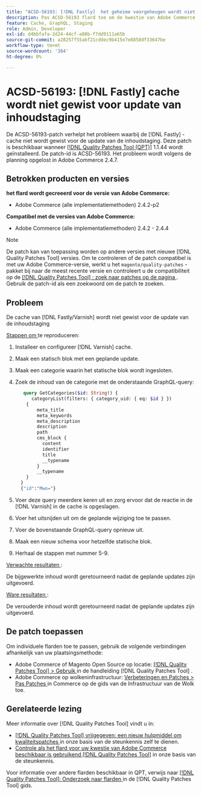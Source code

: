 ```yaml
---
title: "ACSD-56193: [!DNL Fastly]  het geheime voorgeheugen wordt niet ontruimd voor inhoud die update opvoeren"
description: Pas ACSD-56193 flard toe om de kwestie van Adobe Commerce te bevestigen waar het  [!DNL Fastly]  geheime voorgeheugen niet voor inhoud het opvoeren update wordt ontruimd.
feature: Cache, GraphQL, Staging
role: Admin, Developer
exl-id: d4bbfafa-2d24-44cf-a08b-f7dd9111a65b
source-git-commit: a28257f55abf21cddec9b415e7e8858df33647be
workflow-type: tm+mt
source-wordcount: '384'
ht-degree: 0%

---
```


# ACSD-56193: [!DNL Fastly] cache wordt niet gewist voor update van inhoudstaging

De ACSD-56193-patch verhelpt het probleem waarbij de [!DNL Fastly] -cache niet wordt gewist voor de update van de inhoudstaging. Deze patch is beschikbaar wanneer [[!DNL Quality Patches Tool (QPT)]](/help/announcements/adobe-commerce-announcements/magento-quality-patches-released-new-tool-to-self-serve-quality-patches.md) 1.1.44 wordt geïnstalleerd. De patch-id is ACSD-56193. Het probleem wordt volgens de planning opgelost in Adobe Commerce 2.4.7.

## Betrokken producten en versies

**het flard wordt gecreeerd voor de versie van Adobe Commerce:**

* Adobe Commerce (alle implementatiemethoden) 2.4.2-p2

**Compatibel met de versies van Adobe Commerce:**

* Adobe Commerce (alle implementatiemethoden) 2.4.2 - 2.4.4

>[!NOTE]
>
>De patch kan van toepassing worden op andere versies met nieuwe [!DNL Quality Patches Tool] versies. Om te controleren of de patch compatibel is met uw Adobe Commerce-versie, werkt u het `magento/quality-patches` -pakket bij naar de meest recente versie en controleert u de compatibiliteit op de [[!DNL Quality Patches Tool] : zoek naar patches op de pagina ](https://experienceleague.adobe.com/tools/commerce-quality-patches/index.html) . Gebruik de patch-id als een zoekwoord om de patch te zoeken.

## Probleem

De cache van [!DNL Fastly/Varnish] wordt niet gewist voor de update van de inhoudstaging

<u> Stappen om </u> te reproduceren:

1. Installeer en configureer [!DNL Varnish] cache.
1. Maak een statisch blok met een geplande update.
1. Maak een categorie waarin het statische blok wordt ingesloten.
1. Zoek de inhoud van de categorie met de onderstaande GraphQL-query:

   ```GraphQL
      query GetCategories($id: String!) {
         categoryList(filters: { category_uid: { eq: $id } }) 
       {
           meta_title
           meta_keywords
           meta_description
           description
           path
           cms_block {
             content
             identifier
             title
             __typename
           }
           __typename
       }
     }
     {"id":"Mwo="}
   ```

1. Voer deze query meerdere keren uit en zorg ervoor dat de reactie in de [!DNL Varnish] in de cache is opgeslagen.
1. Voer het uitsnijden uit om de geplande wijziging toe te passen.
1. Voer de bovenstaande GraphQL-query opnieuw uit.
1. Maak een nieuw schema voor hetzelfde statische blok.
1. Herhaal de stappen met nummer 5-9.

<u> Verwachte resultaten </u>:

De bijgewerkte inhoud wordt geretourneerd nadat de geplande updates zijn uitgevoerd.

<u> Ware resultaten </u>:

De verouderde inhoud wordt geretourneerd nadat de geplande updates zijn uitgevoerd.

## De patch toepassen

Om individuele flarden toe te passen, gebruik de volgende verbindingen afhankelijk van uw plaatsingsmethode:

* Adobe Commerce of Magento Open Source op locatie: [[!DNL Quality Patches Tool]  > Gebruik ](https://experienceleague.adobe.com/docs/commerce-operations/tools/quality-patches-tool/usage.html) in de handleiding [!DNL Quality Patches Tool] .
* Adobe Commerce op wolkeninfrastructuur: [ Verbeteringen en Patches > Pas Patches ](https://experienceleague.adobe.com/docs/commerce-cloud-service/user-guide/develop/upgrade/apply-patches.html) in Commerce op de gids van de Infrastructuur van de Wolk toe.

## Gerelateerde lezing

Meer informatie over [!DNL Quality Patches Tool] vindt u in:

* [[!DNL Quality Patches Tool]  vrijgegeven: een nieuw hulpmiddel om kwaliteitspatches ](/help/announcements/adobe-commerce-announcements/magento-quality-patches-released-new-tool-to-self-serve-quality-patches.md) in onze basis van de steunkennis zelf te dienen.
* [ Controle als het flard voor uw kwestie van Adobe Commerce beschikbaar is gebruikend  [!DNL Quality Patches Tool]](/help/support-tools/patches-available-in-qpt-tool/check-patch-for-magento-issue-with-magento-quality-patches.md) in onze basis van de steunkennis.

Voor informatie over andere flarden beschikbaar in QPT, verwijs naar [[!DNL Quality Patches Tool]: Onderzoek naar flarden ](https://experienceleague.adobe.com/tools/commerce-quality-patches/index.html) in de [!DNL Quality Patches Tool] gids.
